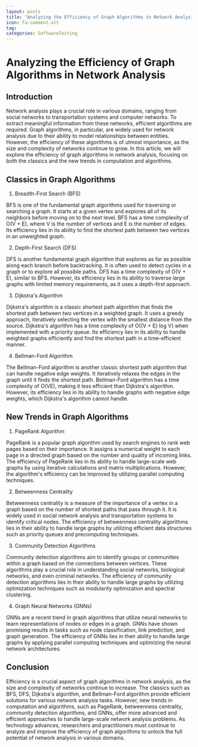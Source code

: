 ```yaml
---
layout: posts
title: "Analyzing the Efficiency of Graph Algorithms in Network Analysis"
icon: fa-comment-alt
tag:      
categories: SoftwareTesting
---
```



# Analyzing the Efficiency of Graph Algorithms in Network Analysis

## Introduction

Network analysis plays a crucial role in various domains, ranging from social networks to transportation systems and computer networks. To extract meaningful information from these networks, efficient algorithms are required. Graph algorithms, in particular, are widely used for network analysis due to their ability to model relationships between entities. However, the efficiency of these algorithms is of utmost importance, as the size and complexity of networks continue to grow. In this article, we will explore the efficiency of graph algorithms in network analysis, focusing on both the classics and the new trends in computation and algorithms.

## Classics in Graph Algorithms

1. Breadth-First Search (BFS)

BFS is one of the fundamental graph algorithms used for traversing or searching a graph. It starts at a given vertex and explores all of its neighbors before moving on to the next level. BFS has a time complexity of O(V + E), where V is the number of vertices and E is the number of edges. Its efficiency lies in its ability to find the shortest path between two vertices in an unweighted graph.

2. Depth-First Search (DFS)

DFS is another fundamental graph algorithm that explores as far as possible along each branch before backtracking. It is often used to detect cycles in a graph or to explore all possible paths. DFS has a time complexity of O(V + E), similar to BFS. However, its efficiency lies in its ability to traverse large graphs with limited memory requirements, as it uses a depth-first approach.

3. Dijkstra's Algorithm

Dijkstra's algorithm is a classic shortest path algorithm that finds the shortest path between two vertices in a weighted graph. It uses a greedy approach, iteratively selecting the vertex with the smallest distance from the source. Dijkstra's algorithm has a time complexity of O((V + E) log V) when implemented with a priority queue. Its efficiency lies in its ability to handle weighted graphs efficiently and find the shortest path in a time-efficient manner.

4. Bellman-Ford Algorithm

The Bellman-Ford algorithm is another classic shortest path algorithm that can handle negative edge weights. It iteratively relaxes the edges in the graph until it finds the shortest path. Bellman-Ford algorithm has a time complexity of O(VE), making it less efficient than Dijkstra's algorithm. However, its efficiency lies in its ability to handle graphs with negative edge weights, which Dijkstra's algorithm cannot handle.

## New Trends in Graph Algorithms

1. PageRank Algorithm

PageRank is a popular graph algorithm used by search engines to rank web pages based on their importance. It assigns a numerical weight to each page in a directed graph based on the number and quality of incoming links. The efficiency of PageRank lies in its ability to handle large-scale web graphs by using iterative calculations and matrix multiplications. However, the algorithm's efficiency can be improved by utilizing parallel computing techniques.

2. Betweenness Centrality

Betweenness centrality is a measure of the importance of a vertex in a graph based on the number of shortest paths that pass through it. It is widely used in social network analysis and transportation systems to identify critical nodes. The efficiency of betweenness centrality algorithms lies in their ability to handle large graphs by utilizing efficient data structures such as priority queues and precomputing techniques.

3. Community Detection Algorithms

Community detection algorithms aim to identify groups or communities within a graph based on the connections between vertices. These algorithms play a crucial role in understanding social networks, biological networks, and even criminal networks. The efficiency of community detection algorithms lies in their ability to handle large graphs by utilizing optimization techniques such as modularity optimization and spectral clustering.

4. Graph Neural Networks (GNNs)

GNNs are a recent trend in graph algorithms that utilize neural networks to learn representations of nodes or edges in a graph. GNNs have shown promising results in tasks such as node classification, link prediction, and graph generation. The efficiency of GNNs lies in their ability to handle large graphs by applying parallel computing techniques and optimizing the neural network architectures.

## Conclusion

Efficiency is a crucial aspect of graph algorithms in network analysis, as the size and complexity of networks continue to increase. The classics such as BFS, DFS, Dijkstra's algorithm, and Bellman-Ford algorithm provide efficient solutions for various network analysis tasks. However, new trends in computation and algorithms, such as PageRank, betweenness centrality, community detection algorithms, and GNNs, offer more advanced and efficient approaches to handle large-scale network analysis problems. As technology advances, researchers and practitioners must continue to analyze and improve the efficiency of graph algorithms to unlock the full potential of network analysis in various domains.